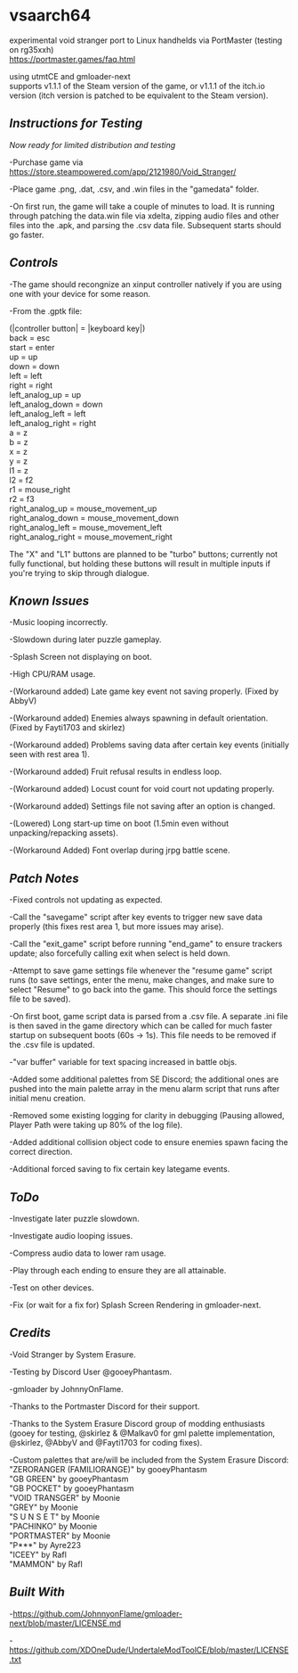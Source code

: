 # vsaarch64
experimental void stranger port to Linux handhelds via PortMaster (testing on rg35xxh)  
https://portmaster.games/faq.html  

using utmtCE and gmloader-next  
supports v1.1.1 of the Steam version of the game, or v1.1.1 of the itch.io version (itch version is patched to be equivalent to the Steam version). <br />

## *Instructions for Testing*

*Now ready for limited distribution and testing*

-Purchase game via https://store.steampowered.com/app/2121980/Void_Stranger/ <br />

-Place game .png, .dat, .csv, and .win files in the "gamedata" folder. <br />

-On first run, the game will take a couple of minutes to load. It is running through patching the data.win file via xdelta, zipping audio files and other files into the .apk, and parsing the .csv data file. Subsequent starts should go faster. <br />

## *Controls*

-The game should recongnize an xinput controller natively if you are using one with your device for some reason. <br />

-From the .gptk file: <br />

(|controller button| = |keyboard key|)  
back = esc  
start = enter  
up = up  
down = down  
left = left  
right = right  
left_analog_up = up  
left_analog_down = down  
left_analog_left = left  
left_analog_right = right  
a = z  
b = z  
x = z  
y = z  
l1 = z  
l2 = f2  
r1 = mouse_right  
r2 = f3  
right_analog_up = mouse_movement_up  
right_analog_down = mouse_movement_down  
right_analog_left = mouse_movement_left  
right_analog_right = mouse_movement_right <br />

The "X" and "L1" buttons are planned to be "turbo" buttons; currently not fully functional, but holding these buttons will result in multiple inputs if you're trying to skip through dialogue. <br />

## *Known Issues*

-Music looping incorrectly. <br />

-Slowdown during later puzzle gameplay. <br />

-Splash Screen not displaying on boot. <br />

-High CPU/RAM usage. <br />

-(Workaround added) Late game key event not saving properly. (Fixed by AbbyV) <br />

-(Workaround added) Enemies always spawning in default orientation. (Fixed by Fayti1703 and skirlez) <br />

-(Workaround added) Problems saving data after certain key events (initially seen with rest area 1). <br />

-(Workaround added) Fruit refusal results in endless loop. <br />

-(Workaround added) Locust count for void court not updating properly.<br />

-(Workaround added) Settings file not saving after an option is changed. <br />

-(Lowered) Long start-up time on boot (1.5min even without unpacking/repacking assets). <br />

-(Workaround Added) Font overlap during jrpg battle scene. <br />

## *Patch Notes*

-Fixed controls not updating as expected. <br />

-Call the "savegame" script after key events to trigger new save data properly (this fixes rest area 1, but more issues may arise). <br />

-Call the "exit_game" script before running "end_game" to ensure trackers update; also forcefully calling exit when select is held down. <br />

-Attempt to save game settings file whenever the "resume game" script runs (to save settings, enter the menu, make changes, and make sure to select "Resume" to go back into the game. This should force the settings file to be saved). <br />

-On first boot, game script data is parsed from a .csv file. A separate .ini file is then saved in the game directory which can be called for much faster startup on subsequent boots (60s -> 1s). This file needs to be removed if the .csv file is updated. <br />

-"var buffer" variable for text spacing increased in battle objs. <br />

-Added some additional palettes from SE Discord; the additional ones are pushed into the main palette array in the menu alarm script that runs after initial menu creation. <br />

-Removed some existing logging for clarity in debugging (Pausing allowed, Player Path were taking up 80% of the log file). <br />

-Added additional collision object code to ensure enemies spawn facing the correct direction. <br />

-Additional forced saving to fix certain key lategame events. <br />

## *ToDo*

-Investigate later puzzle slowdown. <br />

-Investigate audio looping issues. <br />

-Compress audio data to lower ram usage. <br />

-Play through each ending to ensure they are all attainable. <br />

-Test on other devices. <br />

-Fix (or wait for a fix for) Splash Screen Rendering in gmloader-next. <br />

## *Credits*

-Void Stranger by System Erasure.  <br />

-Testing by Discord User @gooeyPhantasm. <br />

-gmloader by JohnnyOnFlame. <br />

-Thanks to the Portmaster Discord for their support.  <br />

-Thanks to the System Erasure Discord group of modding enthusiasts (gooey for testing, @skirlez & @Malkav0 for gml palette implementation, @skirlez, @AbbyV and @Fayti1703 for coding fixes). <br />

-Custom palettes that are/will be included from the System Erasure Discord: <br />
    "ZERORANGER (FAMILIORANGE)" by gooeyPhantasm  <br />
    "GB GREEN" by gooeyPhantasm  <br />
    "GB POCKET" by gooeyPhantasm  <br />
    "VOID TRANSGER" by Moonie  <br />
    "GREY" by Moonie  <br />
    "S U N S E T" by Moonie <br />
    "PACHINKO" by Moonie <br />
    "PORTMASTER" by Moonie <br />
    "P***" by Ayre223 <br />
    "ICEEY" by Rafl <br />
    "MAMMON" by Rafl <br />
    
## *Built With*

-https://github.com/JohnnyonFlame/gmloader-next/blob/master/LICENSE.md <br />

-https://github.com/XDOneDude/UndertaleModToolCE/blob/master/LICENSE.txt <br />
